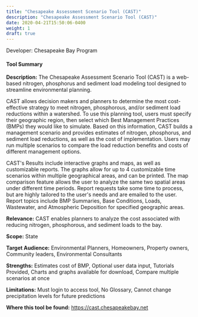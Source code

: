 ```yaml
---
title: "Chesapeake Assessment Scenario Tool (CAST)"
description: "Chesapeake Assessment Scenario Tool (CAST)"
date: 2020-04-21T15:50:06-0400
weight: 1
draft: true
---
```

Developer: Chesapeake Bay Program

#### Tool Summary
**Description:** The Chesapeake Assessment Scenario Tool (CAST) is a web-based nitrogen, phosphorus and sediment load modeling tool designed to streamline environmental planning. 

CAST allows decision makers and planners to determine the most cost-effective strategy to meet nitrogen, phosphorous, and/or sediment load reductions within a watershed. To use this planning tool, users must specify their geographic region, then select which Best Management Practices (BMPs) they would like to simulate. Based on this information, CAST builds a management scenario and provides estimates of nitrogen, phosphorus, and sediment load reductions, as well as the cost of implementation. Users may run multiple scenarios to compare the load reduction benefits and costs of different management options. 

CAST's Results include interactive graphs and maps, as well as customizable reports. The graphs allow for up to 4 customizable time scenarios within multiple geographical areas, and can be printed. The map comparison feature allows the user to analyze the same two spatial areas under different time periods. Report requests take some time to process, but are highly tailored to the user's needs and are emailed to the user. Report topics include BMP Summaries, Base Conditions, Loads, Wastewater, and Atmospheric Deposition for specified geographic areas.


**Relevance:** CAST enables planners to analyze the cost associated with reducing nitrogen, phosphorous, and sediment loads to the bay.

**Scope:** State

**Target Audience:** Environmental Planners, Homeowners, Property owners, Community leaders, Environmental Consultants

**Strengths:** Estimates cost of BMP, Optional user data input, Tutorials Provided, Charts and graphs available for download, Compare multiple scenarios at once

**Limitations:** Must login to access tool, No Glossary, Cannot change precipitation levels for future predictions

**Where this tool be found:** https://cast.chesapeakebay.net

